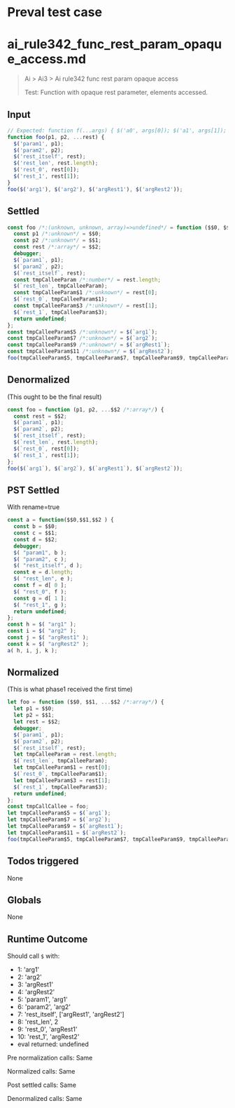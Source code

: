 # Preval test case

# ai_rule342_func_rest_param_opaque_access.md

> Ai > Ai3 > Ai rule342 func rest param opaque access
>
> Test: Function with opaque rest parameter, elements accessed.

## Input

`````js filename=intro
// Expected: function f(...args) { $('a0', args[0]); $('a1', args[1]); } f($('p1'), $('p2'));
function foo(p1, p2, ...rest) {
  $('param1', p1);
  $('param2', p2);
  $('rest_itself', rest);
  $('rest_len', rest.length);
  $('rest_0', rest[0]);
  $('rest_1', rest[1]);
}
foo($('arg1'), $('arg2'), $('argRest1'), $('argRest2'));
`````


## Settled


`````js filename=intro
const foo /*:(unknown, unknown, array)=>undefined*/ = function ($$0, $$1, ...$$2 /*:array*/) {
  const p1 /*:unknown*/ = $$0;
  const p2 /*:unknown*/ = $$1;
  const rest /*:array*/ = $$2;
  debugger;
  $(`param1`, p1);
  $(`param2`, p2);
  $(`rest_itself`, rest);
  const tmpCalleeParam /*:number*/ = rest.length;
  $(`rest_len`, tmpCalleeParam);
  const tmpCalleeParam$1 /*:unknown*/ = rest[0];
  $(`rest_0`, tmpCalleeParam$1);
  const tmpCalleeParam$3 /*:unknown*/ = rest[1];
  $(`rest_1`, tmpCalleeParam$3);
  return undefined;
};
const tmpCalleeParam$5 /*:unknown*/ = $(`arg1`);
const tmpCalleeParam$7 /*:unknown*/ = $(`arg2`);
const tmpCalleeParam$9 /*:unknown*/ = $(`argRest1`);
const tmpCalleeParam$11 /*:unknown*/ = $(`argRest2`);
foo(tmpCalleeParam$5, tmpCalleeParam$7, tmpCalleeParam$9, tmpCalleeParam$11);
`````


## Denormalized
(This ought to be the final result)

`````js filename=intro
const foo = function (p1, p2, ...$$2 /*:array*/) {
  const rest = $$2;
  $(`param1`, p1);
  $(`param2`, p2);
  $(`rest_itself`, rest);
  $(`rest_len`, rest.length);
  $(`rest_0`, rest[0]);
  $(`rest_1`, rest[1]);
};
foo($(`arg1`), $(`arg2`), $(`argRest1`), $(`argRest2`));
`````


## PST Settled
With rename=true

`````js filename=intro
const a = function($$0,$$1,$$2 ) {
  const b = $$0;
  const c = $$1;
  const d = $$2;
  debugger;
  $( "param1", b );
  $( "param2", c );
  $( "rest_itself", d );
  const e = d.length;
  $( "rest_len", e );
  const f = d[ 0 ];
  $( "rest_0", f );
  const g = d[ 1 ];
  $( "rest_1", g );
  return undefined;
};
const h = $( "arg1" );
const i = $( "arg2" );
const j = $( "argRest1" );
const k = $( "argRest2" );
a( h, i, j, k );
`````


## Normalized
(This is what phase1 received the first time)

`````js filename=intro
let foo = function ($$0, $$1, ...$$2 /*:array*/) {
  let p1 = $$0;
  let p2 = $$1;
  let rest = $$2;
  debugger;
  $(`param1`, p1);
  $(`param2`, p2);
  $(`rest_itself`, rest);
  let tmpCalleeParam = rest.length;
  $(`rest_len`, tmpCalleeParam);
  let tmpCalleeParam$1 = rest[0];
  $(`rest_0`, tmpCalleeParam$1);
  let tmpCalleeParam$3 = rest[1];
  $(`rest_1`, tmpCalleeParam$3);
  return undefined;
};
const tmpCallCallee = foo;
let tmpCalleeParam$5 = $(`arg1`);
let tmpCalleeParam$7 = $(`arg2`);
let tmpCalleeParam$9 = $(`argRest1`);
let tmpCalleeParam$11 = $(`argRest2`);
foo(tmpCalleeParam$5, tmpCalleeParam$7, tmpCalleeParam$9, tmpCalleeParam$11);
`````


## Todos triggered


None


## Globals


None


## Runtime Outcome


Should call `$` with:
 - 1: 'arg1'
 - 2: 'arg2'
 - 3: 'argRest1'
 - 4: 'argRest2'
 - 5: 'param1', 'arg1'
 - 6: 'param2', 'arg2'
 - 7: 'rest_itself', ['argRest1', 'argRest2']
 - 8: 'rest_len', 2
 - 9: 'rest_0', 'argRest1'
 - 10: 'rest_1', 'argRest2'
 - eval returned: undefined

Pre normalization calls: Same

Normalized calls: Same

Post settled calls: Same

Denormalized calls: Same
